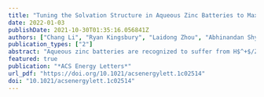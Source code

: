 ```yaml
---
title: "Tuning the Solvation Structure in Aqueous Zinc Batteries to Maximize Zn-Ion Intercalation and Optimize Dendrite-Free Zinc Plating"
date: 2022-01-03
publishDate: 2021-10-30T01:35:16.056841Z
authors: ["Chang Li", "Ryan Kingsbury", "Laidong Zhou", "Abhinandan Shyamsunder", "Kristin A. Persson ", "Linda Nazar"]
publication_types: ["2"]
abstract: "Aqueous zinc batteries are recognized to suffer from H$^+$/Zn$^{2+}$ coinsertion in the cathode, but few approaches have been reported to suppress deleterious H+ intercalation. Herein, we realize this goal by tuning the solvation structure, using LiV$_2(PO_4)_3$ (LVP) as a model cathode. Phase conversion of LVP induced by H+ intercalation is observed in 4 m Zn(OTf)$_2$, whereas dominant Zn2+ insertion is confirmed in a ZnCl2 water-in-salt electrolyte (WiSE). This disparity is ascribed to the complete absence of free water and a strong Zn$^{2+}$–H$_2$O interaction in the latter that interrupts the H2O hydrogen bonding network, thus suppressing H+ intercalation. On the basis of this strategy, a novel PEG-based hybrid electrolyte is designed to replace the corrosive ZnCl$_2$ WiSE. This system exhibits an optimized Zn$^{2+} solvation sheath with a similar low free water content, showing not only much better suppression of H+ intercalation but also highly reversible Zn plating/stripping with a CE of ∼99.7% over 150 cycles."
featured: true
publication: "*ACS Energy Letters*"
url_pdf: "https://doi.org/10.1021/acsenergylett.1c02514"
doi: "10.1021/acsenergylett.1c02514"
---
```


